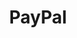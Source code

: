 ---
blog: https://www.paypal.com/stories/us
colors: ["#00447B", "#0079C0" ]
facebook: https://www.facebook.com/PayPalUSA
font:
  name: Avant Garde Gothic Bold Oblique
  myfonts: https://www.myfonts.com/fonts/itc/avant-garde-gothic/
github: paypal
guide: https://issuu.com/lukaszkulakowski/docs/pp_masterbrandguidelines_v21_mm
instagram: https://www.instagram.com/paypalde
linkedin: https://www.linkedin.com/company/paypal
logohandle: paypal
sort: paypal
tags:
- payments
title: PayPal
twitter: paypal
website: https://www.paypal.com/
wikipedia: https://en.wikipedia.org/wiki/PayPal
youtube: http://www.youtube.com/user/PayPal
---